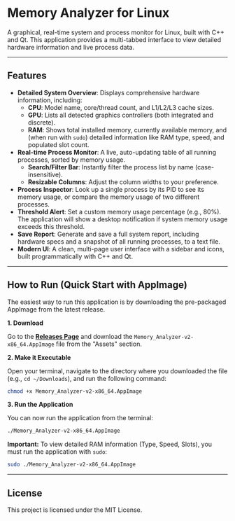 # Memory Analyzer for Linux


A graphical, real-time system and process monitor for Linux, built with C++ and Qt. This application provides a multi-tabbed interface to view detailed hardware information and live process data.

---

## Features

* **Detailed System Overview**: Displays comprehensive hardware information, including:
    * **CPU**: Model name, core/thread count, and L1/L2/L3 cache sizes.
    * **GPU**: Lists all detected graphics controllers (both integrated and discrete).
    * **RAM**: Shows total installed memory, currently available memory, and (when run with `sudo`) detailed information like RAM type, speed, and populated slot count.
* **Real-time Process Monitor**: A live, auto-updating table of all running processes, sorted by memory usage.
    * **Search/Filter Bar**: Instantly filter the process list by name (case-insensitive).
    * **Resizable Columns**: Adjust the column widths to your preference.
* **Process Inspector**: Look up a single process by its PID to see its memory usage, or compare the memory usage of two different processes.
* **Threshold Alert**: Set a custom memory usage percentage (e.g., 80%). The application will show a desktop notification if system memory usage exceeds this threshold.
* **Save Report**: Generate and save a full system report, including hardware specs and a snapshot of all running processes, to a text file.
* **Modern UI**: A clean, multi-page user interface with a sidebar and icons, built programmatically with C++ and Qt.

---

## How to Run (Quick Start with AppImage)

The easiest way to run this application is by downloading the pre-packaged AppImage from the latest release.

**1. Download**

Go to the [**Releases Page**](https://github.com/mithulpranav24/MemoryAnalyzerGUI/releases/latest) and download the `Memory_Analyzer-v2-x86_64.AppImage` file from the "Assets" section.

**2. Make it Executable**

Open your terminal, navigate to the directory where you downloaded the file (e.g., `cd ~/Downloads`), and run the following command:
```bash
chmod +x Memory_Analyzer-v2-x86_64.AppImage
```

**3. Run the Application**

You can now run the application from the terminal:
```bash
./Memory_Analyzer-v2-x86_64.AppImage
```

**Important:** To view detailed RAM information (Type, Speed, Slots), you must run the application with `sudo`:
```bash
sudo ./Memory_Analyzer-v2-x86_64.AppImage
```

---



## License

This project is licensed under the MIT License.
